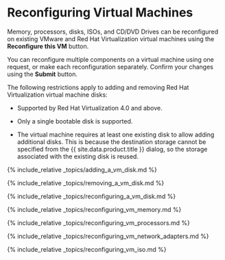 # Reconfiguring Virtual Machines

Memory, processors, disks, ISOs, and CD/DVD Drives can be reconfigured
on existing VMware and Red Hat Virtualization virtual machines using the
**Reconfigure this VM** button.

You can reconfigure multiple components on a virtual machine using one
request, or make each reconfiguration separately. Confirm your changes
using the **Submit** button.

<div class="important">

The following restrictions apply to adding and removing Red Hat
Virtualization virtual machine disks:

  - Supported by Red Hat Virtualization 4.0 and above.

  - Only a single bootable disk is supported.

  - The virtual machine requires at least one existing disk to allow
    adding additional disks. This is because the destination storage
    cannot be specified from the {{ site.data.product.title }} dialog, so the storage
    associated with the existing disk is reused.

</div>

{% include_relative _topics/adding_a_vm_disk.md %}

{% include_relative _topics/removing_a_vm_disk.md %}

{% include_relative _topics/reconfiguring_a_vm_disk.md %}

{% include_relative _topics/reconfiguring_vm_memory.md %}

{% include_relative _topics/reconfiguring_vm_processors.md %}

{% include_relative _topics/reconfiguring_vm_network_adapters.md %}

{% include_relative _topics/reconfiguring_vm_iso.md %}
